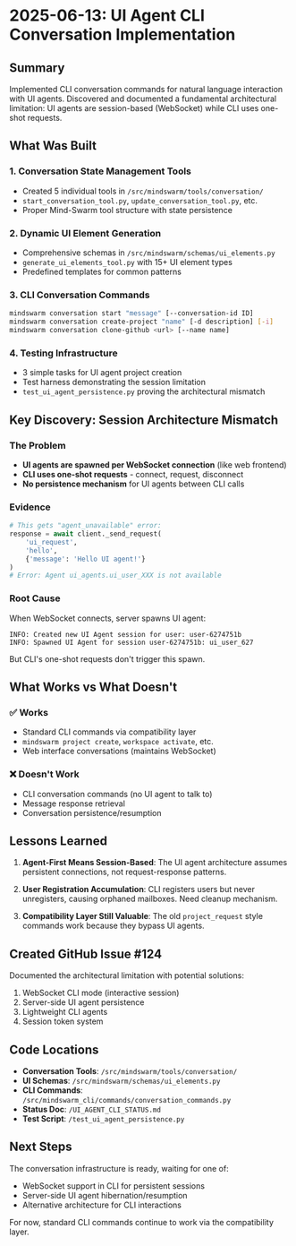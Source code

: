 # 2025-06-13: UI Agent CLI Conversation Implementation

## Summary

Implemented CLI conversation commands for natural language interaction with UI agents. Discovered and documented a fundamental architectural limitation: UI agents are session-based (WebSocket) while CLI uses one-shot requests.

## What Was Built

### 1. Conversation State Management Tools
- Created 5 individual tools in `/src/mindswarm/tools/conversation/`
- `start_conversation_tool.py`, `update_conversation_tool.py`, etc.
- Proper Mind-Swarm tool structure with state persistence

### 2. Dynamic UI Element Generation
- Comprehensive schemas in `/src/mindswarm/schemas/ui_elements.py`
- `generate_ui_elements_tool.py` with 15+ UI element types
- Predefined templates for common patterns

### 3. CLI Conversation Commands
```bash
mindswarm conversation start "message" [--conversation-id ID]
mindswarm conversation create-project "name" [-d description] [-i]
mindswarm conversation clone-github <url> [--name name]
```

### 4. Testing Infrastructure
- 3 simple tasks for UI agent project creation
- Test harness demonstrating the session limitation
- `test_ui_agent_persistence.py` proving the architectural mismatch

## Key Discovery: Session Architecture Mismatch

### The Problem
- **UI agents are spawned per WebSocket connection** (like web frontend)
- **CLI uses one-shot requests** - connect, request, disconnect
- **No persistence mechanism** for UI agents between CLI calls

### Evidence
```python
# This gets "agent_unavailable" error:
response = await client._send_request(
    'ui_request',
    'hello',
    {'message': 'Hello UI agent!'}
)
# Error: Agent ui_agents.ui_user_XXX is not available
```

### Root Cause
When WebSocket connects, server spawns UI agent:
```
INFO: Created new UI Agent session for user: user-6274751b
INFO: Spawned UI Agent for session user-6274751b: ui_user_627
```

But CLI's one-shot requests don't trigger this spawn.

## What Works vs What Doesn't

### ✅ Works
- Standard CLI commands via compatibility layer
- `mindswarm project create`, `workspace activate`, etc.
- Web interface conversations (maintains WebSocket)

### ❌ Doesn't Work  
- CLI conversation commands (no UI agent to talk to)
- Message response retrieval
- Conversation persistence/resumption

## Lessons Learned

1. **Agent-First Means Session-Based**: The UI agent architecture assumes persistent connections, not request-response patterns.

2. **User Registration Accumulation**: CLI registers users but never unregisters, causing orphaned mailboxes. Need cleanup mechanism.

3. **Compatibility Layer Still Valuable**: The old `project_request` style commands work because they bypass UI agents.

## Created GitHub Issue #124

Documented the architectural limitation with potential solutions:
1. WebSocket CLI mode (interactive session)
2. Server-side UI agent persistence
3. Lightweight CLI agents
4. Session token system

## Code Locations

- **Conversation Tools**: `/src/mindswarm/tools/conversation/`
- **UI Schemas**: `/src/mindswarm/schemas/ui_elements.py`  
- **CLI Commands**: `/src/mindswarm_cli/commands/conversation_commands.py`
- **Status Doc**: `/UI_AGENT_CLI_STATUS.md`
- **Test Script**: `/test_ui_agent_persistence.py`

## Next Steps

The conversation infrastructure is ready, waiting for one of:
- WebSocket support in CLI for persistent sessions
- Server-side UI agent hibernation/resumption
- Alternative architecture for CLI interactions

For now, standard CLI commands continue to work via the compatibility layer.